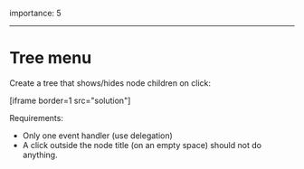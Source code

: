 importance: 5

---

# Tree menu

Create a tree that shows/hides node children on click:

[iframe border=1 src="solution"]

Requirements:

- Only one event handler (use delegation)
- A click outside the node title (on an empty space) should not do anything.

